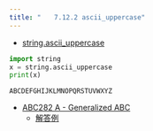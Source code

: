 ```yaml
---
title: "　　7.12.2 ascii_uppercase"
---
```


* [string.ascii_uppercase](https://docs.python.org/ja/3/library/string.html#string.ascii_uppercase)

```python:サンプルコード：sample_690.py
import string
x = string.ascii_uppercase
print(x)
```

```text:実行結果
ABCDEFGHIJKLMNOPQRSTUVWXYZ
```

- [ABC282 A - Generalized ABC](https://atcoder.jp/contests/abc282/tasks/abc282_a)
    - [解答例](https://atcoder.jp/contests/abc282/submissions/37522738)